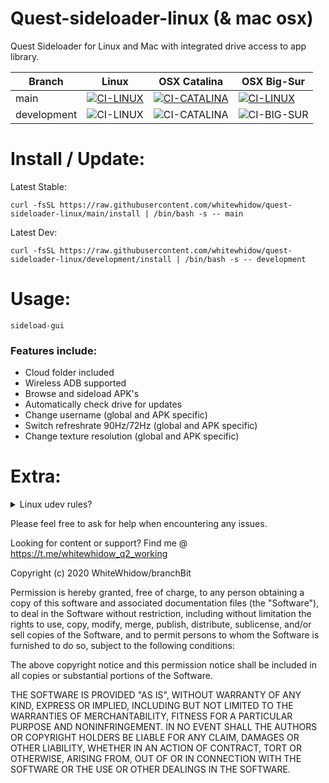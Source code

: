 # Quest-sideloader-linux (& mac osx)
Quest Sideloader for Linux and Mac with integrated drive access to app library.

Branch | Linux | OSX Catalina | OSX Big-Sur
------------ | ------------- | ------------ | -------------
main | [![CI-LINUX](https://github.com/whitewhidow/quest-sideloader-linux/workflows/CI-LINUX/badge.svg?branch=main)](https://github.com/whitewhidow/quest-sideloader-linux/actions?query=workflow%3ACI-LINUX) | [![CI-CATALINA](https://github.com/whitewhidow/quest-sideloader-linux/workflows/CI-CATALINA/badge.svg?branch=main)](https://github.com/whitewhidow/quest-sideloader-linux/actions?query=workflow%3ACI-CATALINA-BARE) | [![CI-LINUX](https://github.com/whitewhidow/quest-sideloader-linux/workflows/CI-BIG-SUR/badge.svg?branch=main)](https://github.com/whitewhidow/quest-sideloader-linux/actions?query=workflow%3ACI-BIG-SUR)
development | ![CI-LINUX](https://github.com/whitewhidow/quest-sideloader-linux/workflows/CI-LINUX/badge.svg?branch=development) | ![CI-CATALINA](https://github.com/whitewhidow/quest-sideloader-linux/workflows/CI-CATALINE/badge.svg?branch=development) | ![CI-BIG-SUR](https://github.com/whitewhidow/quest-sideloader-linux/workflows/CI-BIG-SUR/badge.svg?branch=development)

<!--
<details>
<summary>Changelog (last update 01/11/2020)</summary>
  
```
UPDATE: 22/10/2020: Grapchical Browser added!
UPDATE: 22/10/2020: Support for sideloading content straight from a mounted drive!
UPDATE: 25/10/2020: Install script added, no more manual dependency installs required!
UPDATE: 26/10/2020: Integrated drive access to app library!
UPDATE: 27/10/2020: Streamlined (re)install process and better libs install for linux!
UPDATE: 29/10/2020: All inputs and choices now performed trough gui
UPDATE: 31/10/2020: Many OSX FIXES
UPDATE: 31/10/2020: Changed to zenity list instead of native dir-browser(was stupid slow on mac)
UPDATE: 01/11/2020: Mac osx install better error reporting
UPDATE: 01/11/2020: "Check for updates in drive" feature[BETA] Added
UPDATE: 03/11/2020: Gui now lists newest added items on top
UPDATE: 04/11/2020: Able to change device settings without sideloading

```
</details> 
-->
# Install / Update:
Latest Stable: 
```
curl -fsSL https://raw.githubusercontent.com/whitewhidow/quest-sideloader-linux/main/install | /bin/bash -s -- main
```
Latest Dev: 
```
curl -fsSL https://raw.githubusercontent.com/whitewhidow/quest-sideloader-linux/development/install | /bin/bash -s -- development
```



# Usage:
```
sideload-gui
```
### Features include:
- Cloud folder included
- Wireless ADB supported
- Browse and sideload APK's
- Automatically check drive for updates
- Change username (global and APK specific)
- Switch refreshrate 90Hz/72Hz (global and APK specific)
- Change texture resolution (global and APK specific)

# Extra:
<!--
<details>
<summary>NEW: "Check for updates in drive" feature [BETA]:</summary>

![example](extras/update1.png)

![example](extras/update2.png)

</details>  
<details>
<summary>General screenshots:</summary>

![example](extras/1.png)

![example](extras/2.png)

![example](extras/3.png)
</details>  
<details>
<summary>Username change and global 90hz support:</summary>

![example](extras/username.png)

![example](extras/hz.png)
</details>  

<details>
<summary>Support for "90HzCustomRes" Releases:</summary>

![example](extras/qu_found.png)

![example](extras/qu_hz.png)

![example](extras/qu_resolution.png)
</details>  
-->
<details>
<summary>Linux udev rules?</summary>

In case your distro need a special udev rule to allow permissions to the adb device:
```
sudo ./extras/udev.sh $USER
```
</details>  




Please feel free to ask for help when encountering any issues.

Looking for content or support? Find me @ https://t.me/whitewhidow_q2_working

 Copyright (c) 2020 WhiteWhidow/branchBit

 Permission is hereby granted, free of charge, to any person
 obtaining a copy of this software and associated documentation
 files (the "Software"), to deal in the Software without
 restriction, including without limitation the rights to use,
 copy, modify, merge, publish, distribute, sublicense, and/or sell
 copies of the Software, and to permit persons to whom the
 Software is furnished to do so, subject to the following
 conditions:

 The above copyright notice and this permission notice shall be
 included in all copies or substantial portions of the Software.

 THE SOFTWARE IS PROVIDED "AS IS", WITHOUT WARRANTY OF ANY KIND,
 EXPRESS OR IMPLIED, INCLUDING BUT NOT LIMITED TO THE WARRANTIES
 OF MERCHANTABILITY, FITNESS FOR A PARTICULAR PURPOSE AND
 NONINFRINGEMENT. IN NO EVENT SHALL THE AUTHORS OR COPYRIGHT
 HOLDERS BE LIABLE FOR ANY CLAIM, DAMAGES OR OTHER LIABILITY,
 WHETHER IN AN ACTION OF CONTRACT, TORT OR OTHERWISE, ARISING
 FROM, OUT OF OR IN CONNECTION WITH THE SOFTWARE OR THE USE OR
 OTHER DEALINGS IN THE SOFTWARE.
